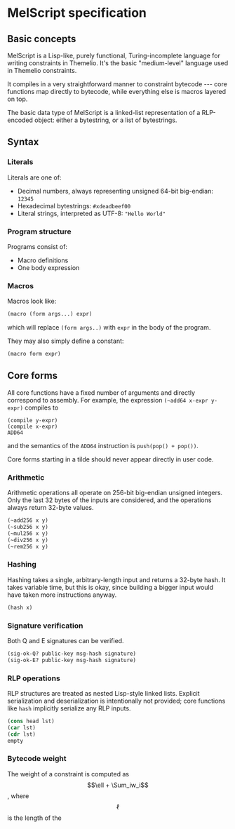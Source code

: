 # MelScript specification

## Basic concepts

MelScript is a Lisp-like, purely functional, Turing-incomplete language for writing constraints in Themelio. It's the basic "medium-level" language used in Themelio constraints.

It compiles in a very straightforward manner to constraint bytecode --- core functions map directly to bytecode, while everything else is macros layered on top. 

The basic data type of MelScript is a linked-list representation of a RLP-encoded object: either a bytestring, or a list of bytestrings. 

## Syntax

### Literals

Literals are one of:

* Decimal numbers, always representing unsigned 64-bit big-endian: `12345`
* Hexadecimal bytestrings: `#xdeadbeef00`
* Literal strings, interpreted as UTF-8: `"Hello World"`

### Program structure

Programs consist of:
* Macro definitions
* One body expression

### Macros

Macros look like:

````scheme
(macro (form args...) expr)
````

which will replace `(form args..)` with `expr` in the body of the program.

They may also simply define a constant:

````scheme
(macro form expr)
````

## Core forms

All core functions have a fixed number of arguments and directly correspond to assembly. For example, the expression `(~add64 x-expr y-expr)` compiles to
````
(compile y-expr)
(compile x-expr)
ADD64
````
and the semantics of the `ADD64` instruction is `push(pop() + pop())`.

Core forms starting in a tilde should never appear directly in user code.

### Arithmetic

Arithmetic operations all operate on 256-bit big-endian unsigned integers. Only the last 32 bytes of the inputs are considered, and the operations always return 32-byte values.

```scheme
(~add256 x y)
(~sub256 x y)
(~mul256 x y)
(~div256 x y)
(~rem256 x y)
```

### Hashing

Hashing takes a single, arbitrary-length input and returns a 32-byte hash. It takes variable time, but this is okay, since building a bigger input would have taken more instructions anyway.

```scheme
(hash x)
```

### Signature verification

Both Q and E signatures can be verified.

```scheme
(sig-ok-Q? public-key msg-hash signature)
(sig-ok-E? public-key msg-hash signature)
```

### RLP operations

RLP structures are treated as nested Lisp-style linked lists. Explicit serialization and deserialization is intentionally not provided; core functions like `hash` implicitly serialize any RLP inputs.

```scheme
(cons head lst)
(car lst)
(cdr lst)
empty
```

### Bytecode weight

The weight of a constraint is computed as $$\ell + \Sum_iw_i$$, where $$\ell$$ is the length of the 